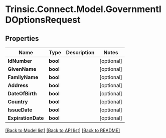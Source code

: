 # Trinsic.Connect.Model.GovernmentIDOptionsRequest

## Properties

Name | Type | Description | Notes
------------ | ------------- | ------------- | -------------
**IdNumber** | **bool** |  | [optional] 
**GivenName** | **bool** |  | [optional] 
**FamilyName** | **bool** |  | [optional] 
**Address** | **bool** |  | [optional] 
**DateOfBirth** | **bool** |  | [optional] 
**Country** | **bool** |  | [optional] 
**IssueDate** | **bool** |  | [optional] 
**ExpirationDate** | **bool** |  | [optional] 

[[Back to Model list]](../README.md#documentation-for-models) [[Back to API list]](../README.md#documentation-for-api-endpoints) [[Back to README]](../README.md)

